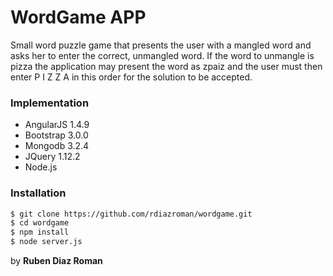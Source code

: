 # WordGame APP

Small word puzzle game that	presents the user with a mangled word and asks her to enter	the	correct, unmangled	word.	If	the	word to	unmangle is	pizza the application may present the word as zpaiz and	the	user must then enter P	I	Z	Z	A	in	this order	for	the	solution to	be accepted.

### Implementation

  - AngularJS 1.4.9
  - Bootstrap 3.0.0
  - Mongodb 3.2.4
  - JQuery 1.12.2
  - Node.js


### Installation



```sh
$ git clone https://github.com/rdiazroman/wordgame.git
$ cd wordgame
$ npm install
$ node server.js
```





by **Ruben Diaz Roman**

